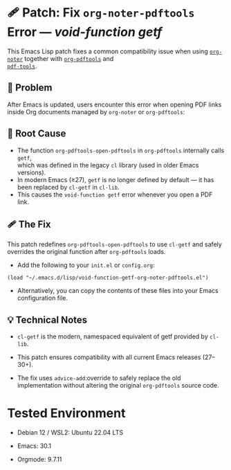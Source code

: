 # 🩹 Patch: Fix `org-noter-pdftools` Error — *void-function getf*

This Emacs Lisp patch fixes a common compatibility issue when using [`org-noter`](https://github.com/org-noter/org-noter) together with [`org-pdftools`](https://github.com/fuxialexander/org-pdftools) and  
[`pdf-tools`](https://github.com/politza/pdf-tools).

## 🧩 Problem

After Emacs is updated, users encounter this error when opening PDF links inside Org documents managed by `org-noter` or `org-pdftools`:

## 🧠 Root Cause

- The function `org-pdftools-open-pdftools` in `org-pdftools` internally calls `getf`,  
  which was defined in the legacy `cl` library (used in older Emacs versions).
- In modern Emacs (≥27), `getf` is no longer defined by default — it has been replaced by `cl-getf` in `cl-lib`.
- This causes the `void-function getf` error whenever you open a PDF link.

## 🩹 The Fix

This patch redefines `org-pdftools-open-pdftools` to use `cl-getf` and safely overrides the original function after `org-pdftools` loads.

- Add the following to your `init.el` or `config.org`:

```emacs-lisp
(load "~/.emacs.d/lisp/void-function-getf-org-noter-pdftools.el")
```

- Alternatively, you can copy the contents of these files into your Emacs configuration file.
  
## 💡 Technical Notes

- `cl-getf` is the modern, namespaced equivalent of getf provided by `cl-lib`.

- This patch ensures compatibility with all current Emacs releases (27–30+).

- The fix uses `advice-add`:override to safely replace the old implementation without altering the original `org-pdftools` source code.

# Tested Environment

- Debian 12 / WSL2: Ubuntu 22.04 LTS

- Emacs: 30.1

- Orgmode: 9.7.11

